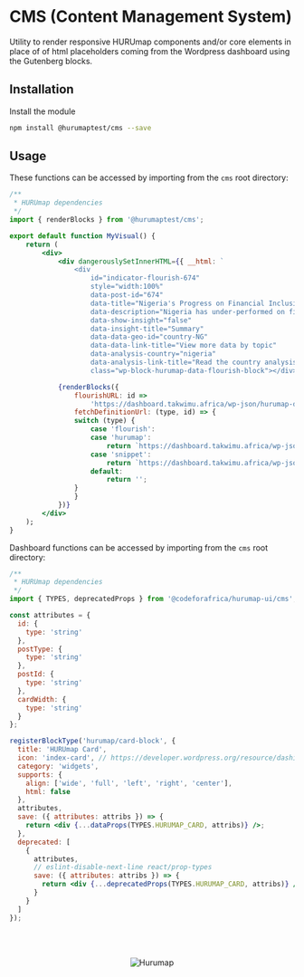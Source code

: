 # CMS (Content Management System)

Utility to render responsive HURUmap components and/or core elements in place of of html placeholders coming from the Wordpress dashboard using the Gutenberg blocks.

## Installation

Install the module

```bash
npm install @hurumaptest/cms --save
```

## Usage

These functions can be accessed by importing from the `cms` root directory:

```jsx
/**
 * HURUmap dependencies
 */
import { renderBlocks } from '@hurumaptest/cms';

export default function MyVisual() {
    return (
        <div>
            <div dangerouslySetInnerHTML={{ __html: `
                <div 
                    id="indicator-flourish-674" 
                    style="width:100%" 
                    data-post-id="674" 
                    data-title="Nigeria's Progress on Financial Inclusion" 
                    data-description="Nigeria has under-performed on financial inclusion rates versus many African counterparts, largely reflecting regulatory hurdles for mobile money." 
                    data-show-insight="false" 
                    data-insight-title="Summary" 
                    data-data-geo-id="country-NG" 
                    data-data-link-title="View more data by topic" 
                    data-analysis-country="nigeria" 
                    data-analysis-link-title="Read the country analysis" 
                    class="wp-block-hurumap-data-flourish-block"></div>` }}>

            {renderBlocks({
                flourishURL: id =>
                    'https://dashboard.takwimu.africa/wp-json/hurumap-data/flourish/${id}/',
                fetchDefinitionUrl: (type, id) => {
                switch (type) {
                    case 'flourish':
                    case 'hurumap':
                        return `https://dashboard.takwimu.africa/wp-json/hurumap-data/charts/${id}/`;
                    case 'snippet':
                        return `https://dashboard.takwimu.africa/wp-json/wp/v2/${type}/${id}/`
                    default:
                        return '';
                }
                }
            })}
        </div>
    );
}
```

Dashboard functions can be accessed by importing from the `cms` root directory:

```jsx
/**
 * HURUmap dependencies
 */
import { TYPES, deprecatedProps } from '@codeforafrica/hurumap-ui/cms';

const attributes = {
  id: {
    type: 'string'
  },
  postType: {
    type: 'string'
  },
  postId: {
    type: 'string'
  },
  cardWidth: {
    type: 'string'
  }
};

registerBlockType('hurumap/card-block', {
  title: 'HURUmap Card',
  icon: 'index-card', // https://developer.wordpress.org/resource/dashicons
  category: 'widgets',
  supports: {
    align: ['wide', 'full', 'left', 'right', 'center'],
    html: false
  },
  attributes,
  save: ({ attributes: attribs }) => {
    return <div {...dataProps(TYPES.HURUMAP_CARD, attribs)} />;
  },
  deprecated: [
    {
      attributes,
      // eslint-disable-next-line react/prop-types
      save: ({ attributes: attribs }) => {
        return <div {...deprecatedProps(TYPES.HURUMAP_CARD, attribs)} />;
      }
    }
  ]
});

```

<br/><br/><p align="center"><img src="https://hurumap.org/static/img/logo-white.png" alt="Hurumap" /></p>